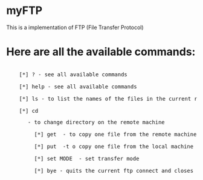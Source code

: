 # myFTP

This is a implementation of FTP (File Transfer Protocol)

# Here are all the available commands:

<pre>
    
    [*] ? - see all available commands

    [*] help - see all available commands

    [*] ls - to list the names of the files in the current remote directory

    [*] cd <dir>  - to change directory on the remote machine

    [*] get <filename> - to copy one file from the remote machine to the local machine

    [*] put <filename> -t o copy one file from the local machine to the remote machine

    [*] set MODE <binry/ascii> - set transfer mode <binary/ascii>

    [*] bye - quits the current ftp connect and closes appliation
</pre>
